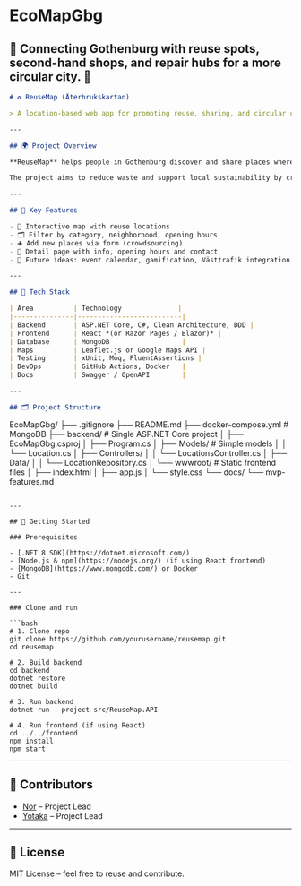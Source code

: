 # EcoMapGbg
## 🌱 Connecting Gothenburg with reuse spots, second-hand shops, and repair hubs for a more circular city. 🌱


```markdown
# ♻️ ReuseMap (Återbrukskartan)

> A location-based web app for promoting reuse, sharing, and circular consumption in Gothenburg.

---

## 🌍 Project Overview

**ReuseMap** helps people in Gothenburg discover and share places where items can be reused instead of thrown away – such as second-hand shops, repair stations, swap shelves, and recycling centers.

The project aims to reduce waste and support local sustainability by crowd-sourcing reuse locations and making them easy to find via a searchable map interface.

---

## 🎯 Key Features

- 📍 Interactive map with reuse locations
- 🗂️ Filter by category, neighborhood, opening hours
- ➕ Add new places via form (crowdsourcing)
- 🧾 Detail page with info, opening hours and contact
- 🌱 Future ideas: event calendar, gamification, Västtrafik integration

---

## 🧪 Tech Stack

| Area          | Technology              |
|---------------|--------------------------|
| Backend       | ASP.NET Core, C#, Clean Architecture, DDD |
| Frontend      | React *(or Razor Pages / Blazor)* |
| Database      | MongoDB                  |
| Maps          | Leaflet.js or Google Maps API |
| Testing       | xUnit, Moq, FluentAssertions |
| DevOps        | GitHub Actions, Docker   |
| Docs          | Swagger / OpenAPI        |

---

## 🗂️ Project Structure

```

EcoMapGbg/
├── .gitignore
├── README.md
├── docker-compose.yml      #  MongoDB
├── backend/                # Single ASP.NET Core project
│   ├── EcoMapGbg.csproj
│   ├── Program.cs
│   ├── Models/             # Simple models
│   │   └── Location.cs
│   ├── Controllers/
│   │   └── LocationsController.cs
│   ├── Data/
│   │   └── LocationRepository.cs
│   └── wwwroot/           # Static frontend files
│       ├── index.html
│       ├── app.js
│       └── style.css
└── docs/
    └── mvp-features.md

````

---

## 🚀 Getting Started

### Prerequisites

- [.NET 8 SDK](https://dotnet.microsoft.com/)
- [Node.js & npm](https://nodejs.org/) (if using React frontend)
- [MongoDB](https://www.mongodb.com/) or Docker
- Git

---

### Clone and run

```bash
# 1. Clone repo
git clone https://github.com/yourusername/reusemap.git
cd reusemap

# 2. Build backend
cd backend
dotnet restore
dotnet build

# 3. Run backend
dotnet run --project src/ReuseMap.API

# 4. Run frontend (if using React)
cd ../../frontend
npm install
npm start
````

---

## 👥 Contributors

* [Nor](https://github.com/NorAjami) – Project Lead
* [Yotaka](https://github.com/Yotaka88) – Project Lead

---

## 📄 License

MIT License – feel free to reuse and contribute.

```


```
